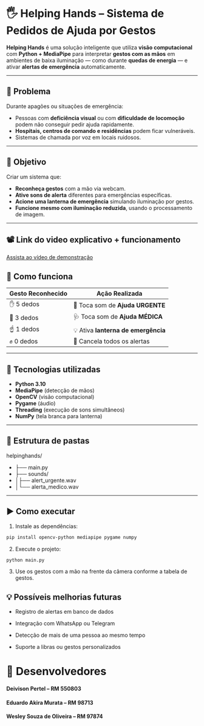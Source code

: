 # 🖐️ Helping Hands – Sistema de Pedidos de Ajuda por Gestos

**Helping Hands** é uma solução inteligente que utiliza **visão computacional** com **Python + MediaPipe** para interpretar **gestos com as mãos** em ambientes de baixa iluminação — como durante **quedas de energia** — e ativar **alertas de emergência** automaticamente.

---

## 🚨 Problema

Durante apagões ou situações de emergência:
- Pessoas com **deficiência visual** ou com **dificuldade de locomoção** podem não conseguir pedir ajuda rapidamente.
- **Hospitais, centros de comando e residências** podem ficar vulneráveis.
- Sistemas de chamada por voz em locais ruidosos.

---

## 🎯 Objetivo

Criar um sistema que:
- **Reconheça gestos** com a mão via webcam.
- **Ative sons de alerta** diferentes para emergências específicas.
- **Acione uma lanterna de emergência** simulando iluminação por gestos.
- **Funcione mesmo com iluminação reduzida**, usando o processamento de imagem.

---

## 📽️ Link do video explicativo + funcionamento
[Assista ao vídeo de demonstração](https://www.youtube.com/watch?v=zlEUuwRrX14)


## 🧠 Como funciona

| Gesto Reconhecido | Ação Realizada                     |
|-------------------|------------------------------------|
| ✋ 5 dedos         | 🚨 Toca som de **Ajuda URGENTE**    |
| 🤟 3 dedos         | 🩺 Toca som de **Ajuda MÉDICA**     |
| ☝️ 1 dedos         | 💡 Ativa **lanterna de emergência** |
| ✊ 0 dedos         | 🔕 Cancela todos os alertas         |

---

## 🧰 Tecnologias utilizadas

- **Python 3.10**
- **MediaPipe** (detecção de mãos)
- **OpenCV** (visão computacional)
- **Pygame** (áudio)
- **Threading** (execução de sons simultâneos)
- **NumPy** (tela branca para lanterna)

---

## 📁 Estrutura de pastas
helpinghands/
- ├── main.py
- ├── sounds/
- │├── alert_urgente.wav
- │└── alerta_medico.wav


---

## ▶️ Como executar

1. Instale as dependências:

```bash
pip install opencv-python mediapipe pygame numpy
```

2. Execute o projeto:
```bash
python main.py
```

3. Use os gestos com a mão na frente da câmera conforme a tabela de gestos.


## 💡 Possíveis melhorias futuras
- Registro de alertas em banco de dados

- Integração com WhatsApp ou Telegram

- Detecção de mais de uma pessoa ao mesmo tempo

- Suporte a libras ou gestos personalizados

# 👥 Desenvolvedores
#### Deivison Pertel – RM 550803
#### Eduardo Akira Murata – RM 98713
#### Wesley Souza de Oliveira – RM 97874



